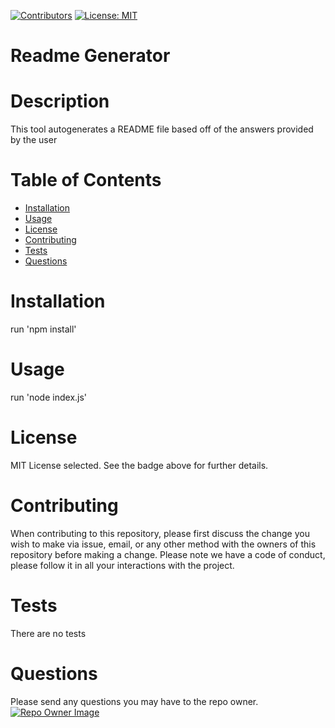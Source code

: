 [![Contributors](https://img.shields.io/github/contributors/tabouzeid/readme_generator)](https://github.com/tabouzeid/readme_generator/graphs/contributors)
[![License: MIT](https://img.shields.io/badge/License-MIT-yellow.svg)](https://opensource.org/licenses/MIT)

# Readme Generator
# Description
This tool autogenerates a README file based off of the answers provided by the user
# Table of Contents
* [Installation](#Installation)
* [Usage](#Usage)
* [License](#License)
* [Contributing](#Contributing)
* [Tests](#Tests)
* [Questions](#Questions)
# Installation
run 'npm install'
# Usage
run 'node index.js'
# License
MIT License selected. See the badge above for further details.
# Contributing
When contributing to this repository, please first discuss the change you wish to make via issue, email, or any other method with the owners of this repository before making a change. Please note we have a code of conduct, please follow it in all your interactions with the project.
# Tests
There are no tests
# Questions
Please send any questions you may have to the repo owner.
[![Repo Owner Image](https://avatars.githubusercontent.com/tabouzeid?s=100)](mailto:tabouzeid@gmail.com)
